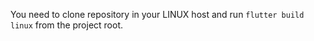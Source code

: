 You need to clone repository in your LINUX host and run ``flutter build linux`` from the project root.